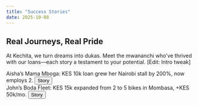 ```yaml
---
title: "Success Stories"
date: 2025-10-08
---
```

<section class="page-section">
  <h1>Real Journeys, Real Pride</h1>
  <p>At Kechita, we turn dreams into dukas. Meet the mwananchi who’ve thrived with our loans—each story a testament to your potential. [Edit: Intro tweak]</p>

  <div class="tips-grid">
    <div class="card">Aisha’s Mama Mboga: KES 10k loan grew her Nairobi stall by 200%, now employs 2. <button @click="expanded = !expanded">Story</button></div>
    <div class="card">John’s Boda Fleet: KES 15k expanded from 2 to 5 bikes in Mombasa, +KES 50k/mo. <button @click="expanded = !expanded">Story</button></div>
    <!-- Add 6 more with similar format -->
  </div>
</section>
